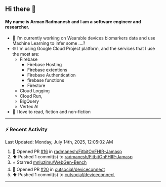 ## Hi there 👋

#### My name is Arman Radmanesh and I am a software engineer and researcher.

- 🔭 I’m currently working on Wearable devices biomarkers data and use Machine Learning to infer some ....?
- 🌐 I'm using Google Cloud Project platform, and the services that I use the most are:
  - Firebase
     - Firebase Hosting
     - Firebase extentions 
     - Firebase Authentication
     - firebase functions
     - Firestore
  - Cloud Logging
  - Cloud Run,
  - BigQuery
  - Vertex AI
- 📖 I love to read, fiction and non-fiction

---

### :zap: Recent Activity

<!--START_SECTION:activity-->
<!--END_SECTION:activity-->

<!--RECENT_ACTIVITY:last_update-->
Last Updated: Monday, July 14th, 2025, 12:05:02 AM
<!--RECENT_ACTIVITY:last_update_end-->

<!--RECENT_ACTIVITY:start-->
1. 💪 Opened PR [#16](https://github.com/radmanesh/FitbitOnFHIR-Jamasp/pull/16) in [radmanesh/FitbitOnFHIR-Jamasp](https://github.com/radmanesh/FitbitOnFHIR-Jamasp)
2. ⬆️ Pushed 1 commit(s) to [radmanesh/FitbitOnFHIR-Jamasp](https://github.com/radmanesh/FitbitOnFHIR-Jamasp)
3. ⭐ Starred [mnluzimu/WebGen-Bench](https://github.com/mnluzimu/WebGen-Bench)
4. 💪 Opened PR [#20](https://github.com/cutsocial/deviceconnect/pull/20) in [cutsocial/deviceconnect](https://github.com/cutsocial/deviceconnect)
5. ⬆️ Pushed 1 commit(s) to [cutsocial/deviceconnect](https://github.com/cutsocial/deviceconnect)
<!--RECENT_ACTIVITY:end-->

---

<!--
**radmanesh/radmanesh** is a ✨ _special_ ✨ repository because its `README.md` (this file) appears on your GitHub profile.

Here are some ideas to get you started:

- 🔭 I’m currently working on ...
- 🌱 I’m currently learning ...
- 👯 I’m looking to collaborate on ...
- 🤔 I’m looking for help with ...
- 💬 Ask me about ...
- 📫 How to reach me: ...
- 😄 Pronouns: ...
- ⚡ Fun fact: ...
-->
